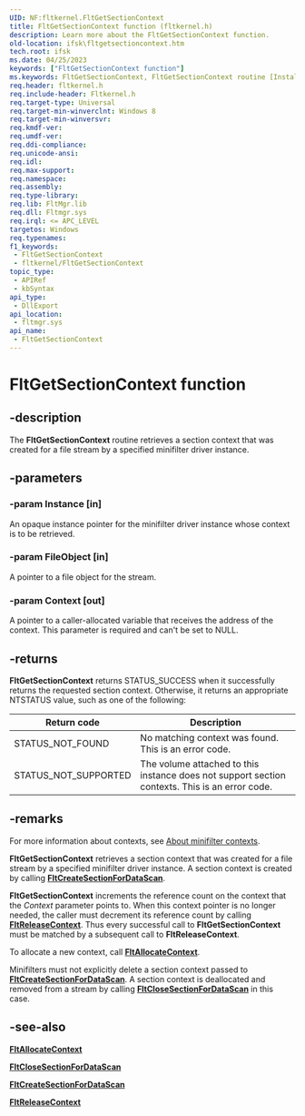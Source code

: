 ```yaml
---
UID: NF:fltkernel.FltGetSectionContext
title: FltGetSectionContext function (fltkernel.h)
description: Learn more about the FltGetSectionContext function.
old-location: ifsk\fltgetsectioncontext.htm
tech.root: ifsk
ms.date: 04/25/2023
keywords: ["FltGetSectionContext function"]
ms.keywords: FltGetSectionContext, FltGetSectionContext routine [Installable File System Drivers], fltkernel/FltGetSectionContext, ifsk.fltgetsectioncontext
req.header: fltkernel.h
req.include-header: Fltkernel.h
req.target-type: Universal
req.target-min-winverclnt: Windows 8
req.target-min-winversvr: 
req.kmdf-ver: 
req.umdf-ver: 
req.ddi-compliance: 
req.unicode-ansi: 
req.idl: 
req.max-support: 
req.namespace: 
req.assembly: 
req.type-library: 
req.lib: FltMgr.lib
req.dll: Fltmgr.sys
req.irql: <= APC_LEVEL
targetos: Windows
req.typenames: 
f1_keywords:
 - FltGetSectionContext
 - fltkernel/FltGetSectionContext
topic_type:
 - APIRef
 - kbSyntax
api_type:
 - DllExport
api_location:
 - fltmgr.sys
api_name:
 - FltGetSectionContext
---
```


# FltGetSectionContext function

## -description

The **FltGetSectionContext** routine retrieves a section context that was created for a file stream by a specified minifilter driver instance.

## -parameters

### -param Instance [in]

An opaque instance pointer for the minifilter driver instance whose context is to be retrieved.

### -param FileObject [in]

A pointer to a file object for the stream.

### -param Context [out]

A pointer to a caller-allocated variable that receives the address of the context. This parameter is required and can't be set to NULL.

## -returns

**FltGetSectionContext** returns STATUS_SUCCESS when it successfully returns the requested section context. Otherwise, it returns an appropriate NTSTATUS value, such as one of the following:

| Return code | Description |
| ----------- | ----------- |
| STATUS_NOT_FOUND | No matching context was found. This is an error code. |
| STATUS_NOT_SUPPORTED | The volume attached to this instance does not support section contexts. This is an error code. |

## -remarks

For more information about contexts, see [About minifilter contexts](/windows-hardware/drivers/ifs/managing-contexts-in-a-minifilter-driver).

**FltGetSectionContext** retrieves a section context that was created for a file stream by a specified minifilter driver instance. A section context is created by calling [**FltCreateSectionForDataScan**](nf-fltkernel-fltcreatesectionfordatascan.md).

**FltGetSectionContext** increments the reference count on the context that the *Context* parameter points to. When this context pointer is no longer needed, the caller must decrement its reference count by calling [**FltReleaseContext**](nf-fltkernel-fltreleasecontext.md). Thus every successful call to **FltGetSectionContext** must be matched by a subsequent call to **FltReleaseContext**.

To allocate a new context, call [**FltAllocateContext**](nf-fltkernel-fltallocatecontext.md).

Minifilters must not explicitly delete a section context passed to [**FltCreateSectionForDataScan**](nf-fltkernel-fltcreatesectionfordatascan.md). A section context is deallocated and removed from a stream  by calling [**FltCloseSectionForDataScan**](nf-fltkernel-fltclosesectionfordatascan.md) in this case.

## -see-also

[**FltAllocateContext**](nf-fltkernel-fltallocatecontext.md)

[**FltCloseSectionForDataScan**](nf-fltkernel-fltclosesectionfordatascan.md)

[**FltCreateSectionForDataScan**](nf-fltkernel-fltcreatesectionfordatascan.md)

[**FltReleaseContext**](nf-fltkernel-fltreleasecontext.md)
